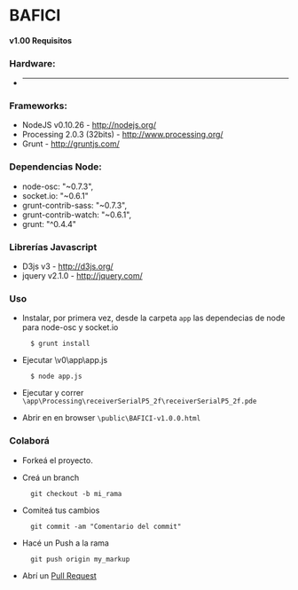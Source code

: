 BAFICI
======

#### v1.00 Requisitos

### Hardware:
* ---

### Frameworks:
* NodeJS v0.10.26 - http://nodejs.org/
* Processing 2.0.3 (32bits) - http://www.processing.org/
* Grunt - http://gruntjs.com/

### Dependencias Node:
* node-osc: "~0.7.3",
* socket.io: "~0.6.1"
* grunt-contrib-sass: "~0.7.3",
* grunt-contrib-watch: "~0.6.1",
* grunt: "^0.4.4"

### Librerías Javascript
* D3js v3 - http://d3js.org/
* jquery v2.1.0 - http://jquery.com/

### Uso

- Instalar, por primera vez, desde la carpeta `app` las dependecias de node para node-osc y socket.io 

		$ grunt install

- Ejecutar \v0\app\app.js

		$ node app.js

- Ejecutar y correr `\app\Processing\receiverSerialP5_2f\receiverSerialP5_2f.pde` 

- Abrir en en browser `\public\BAFICI-v1.0.0.html`


### Colaborá

- Forkeá el proyecto.

- Creá un branch

		git checkout -b mi_rama


- Comiteá tus cambios

		git commit -am "Comentario del commit"


- Hacé un Push a la rama 

		git push origin my_markup

- Abrí un [Pull Request](https://github.com/gcba/BAFICI/pulls)
